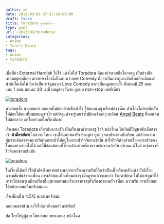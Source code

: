 ```yaml
---
author: in
date: 2013-03-05 07:17:16+00:00
draft: false
title: Toradora ดูจบแล้ว~
type: post
url: /2013/03/toradora/
categories:
- Anime
- Innn's Diary
tags:
- anime
- toradora
---
```


เมื่อพี่นำ External Hardisk ไปใช้ แล้วได้ใส่ Toradora ติดมาด้วยเลยถือโอกาศดู เป็นช่วงปิดเทอมอยู่พอดีเลย anime เรื่องนี้เป็นแบบ Love Comedy ถือว่าเป็นการ์ตูนระดับดีพอที่จะมีคนมาทำซับไตเติ้ลให้ ถือว่าเป็นการ์ตูนแนว Love Comedy แรกๆที่ผมดูเลยละมั้ง ทั้งหมดมี 25 ตอน แถม 1 ตอน ตอนละ 20 นาที ผมดูสองวันจบ ดูแบบ non-stop เลยทีเดียว

[![toradora](https://www.cyruszhang.com/wp-content/uploads/2013/03/toradora2.jpg)
](https://www.cyruszhang.com/wp-content/uploads/2013/03/toradora2.jpg)

<!-- more -->

บางตอนซึ้ง บางตอนฮา ตอนจบไม่ค่อยสวยซักเท่าไร ได้คะแนนสูงเสียเปล่า เห๊อะ ตัวเรื่องไม่ค่อยลึกลับ ไม่ค่อยใช่แนวที่ผมชอบดูเท่าไร แต่ถ้าดูแล้วจะรู้เลยว่าไม่ผิดหวังแน่ๆ เหมือน [Angel Beats](https://www.cyruszhang.com/angel-beats-%e0%b9%81%e0%b8%9c%e0%b8%99%e0%b8%9e%e0%b8%b4%e0%b8%8a%e0%b8%b4%e0%b8%95%e0%b8%99%e0%b8%b2%e0%b8%87%e0%b8%9f%e0%b9%89%e0%b8%b2/) ที่ตอนจบไม่ค่อยสวย แต่โดยรวมเนื้อเรื่องดีมาก

เรื่องของ Toradora เกี่ยวกับความรัก เปิดเรื่องมาด้วทาคาซุ ริวจิ หน้าโหด ได้เกิดมีปัญหากับเด็กสาวเจ้า **ฝ่ามือพยัคฆ์** ไอซากะ ไทกะ เธอได้แอบหลงรัก คิตามูระ ยูซากุ รองประธานนักเรียน แต่ด้วยความซุ่มซ่ามดันส่งจดหมายรักผิดกระเป๋าไปอยู่ในกระเป๋าริวจิแทนซะงั้น ทำให้ริวจิต้องช่วยเรื่องความรักของไทกะอย่างช่วยไม่ได้ แต่ก็มีข้อแม้ตรงที่ไทกะต้องช่วยเรื่องความรักของเค้ากับ คุชิเอดะ มิโนริ หญิงสาวที่ริวจิแอบชอบเช่นกัน

[![toradora](https://www.cyruszhang.com/wp-content/uploads/2013/03/toradora.jpg)
](https://www.cyruszhang.com/wp-content/uploads/2013/03/toradora.jpg)

ในเรื่องนี้มีอะไรให้นั่งคิดตั้งหลายอย่างนอกจากเรื่องความรักที่ถือว่าเป็นเนื้อเรื่องหลักแล้ว ยังมีเรื่องความสัมพันธ์ของเพื่อน การเสียสละเพื่อเพื่อนต่างๆ เมื่อดูจบแล้วจะพบว่า Toradora ไม่ใช่การ์ตูนที่ไร้สาระไปตอนๆเหมือนเรื่องอื่นๆหากแต่ผสมเรื่องราวต่างๆทั้งเรื่องครอบครัว เพื่อน ความรัก การเสียสละได้อย่างกลมกลืนครับผม~~

เรื่องนี้ผมให้ 4.5/5 คะแนนครับผม

ตอนจบอย่าข้าม อะไรไปละ เตือนแล้วนะเฟ้ยย!

ปล.ใครไปดูผู้ชาย ไม่หล่อนะ พระเอกนะ หน้าโฉด
